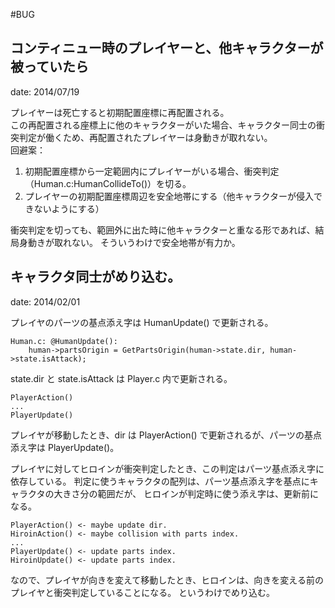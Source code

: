 #BUG

## コンティニュー時のプレイヤーと、他キャラクターが被っていたら
date: 2014/07/19

プレイヤーは死亡すると初期配置座標に再配置される。  
この再配置される座標上に他のキャラクターがいた場合、キャラクター同士の衝突判定が働くため、再配置されたプレイヤーは身動きが取れない。  
回避案：

1. 初期配置座標から一定範囲内にプレイヤーがいる場合、衝突判定（Human.c:HumanCollideTo()）を切る。
2. プレイヤーの初期配置座標周辺を安全地帯にする（他キャラクターが侵入できないようにする）

衝突判定を切っても、範囲外に出た時に他キャラクターと重なる形であれば、結局身動きが取れない。
そういうわけで安全地帯が有力か。

## キャラクタ同士がめり込む。
date: 2014/02/01

プレイヤのパーツの基点添え字は HumanUpdate() で更新される。

	Human.c: @HumanUpdate():
		human->partsOrigin = GetPartsOrigin(human->state.dir, human->state.isAttack);

state.dir と state.isAttack は Player.c 内で更新される。

	PlayerAction()
	...
	PlayerUpdate()

プレイヤが移動したとき、dir は PlayerAction() で更新されるが、パーツの基点添え字は PlayerUpdate()。

プレイヤに対してヒロインが衝突判定したとき、この判定はパーツ基点添え字に依存している。
判定に使うキャラクタの配列は、パーツ基点添え字を基点にキャラクタの大きさ分の範囲だが、
ヒロインが判定時に使う添え字は、更新前になる。

	PlayerAction() <- maybe update dir.
	HiroinAction() <- maybe collision with parts index.
	...
	PlayerUpdate() <- update parts index.
	HiroinUpdate() <- update parts index.

なので、プレイヤが向きを変えて移動したとき、ヒロインは、向きを変える前のプレイヤと衝突判定していることになる。
というわけでめり込む。
